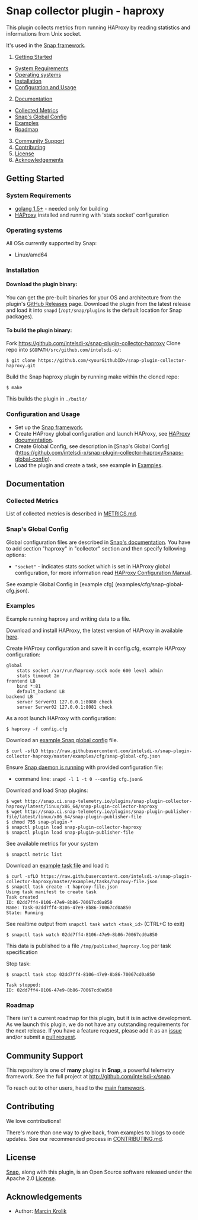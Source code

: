 # Snap collector plugin - haproxy
This plugin collects metrics from running HAProxy by reading statistics and informations from Unix socket.

It's used in the [Snap framework](https://github.com/intelsdi-x/snap).

1. [Getting Started](#getting-started)
  * [System Requirements](#system-requirements)
  * [Operating systems](#operating-systems)
  * [Installation](#installation)
  * [Configuration and Usage](configuration-and-usage)
2. [Documentation](#documentation)
  * [Collected Metrics](#collected-metrics)
  * [Snap's Global Config](#snaps-global-config)
  * [Examples](#examples)
  * [Roadmap](#roadmap)
3. [Community Support](#community-support)
4. [Contributing](#contributing)
5. [License](#license-and-authors)
6. [Acknowledgements](#acknowledgements)

## Getting Started
### System Requirements
* [golang 1.5+](https://golang.org/dl/) - needed only for building
* [HAProxy](http://haproxy.org) installed and running with 'stats socket' configuration

### Operating systems
All OSs currently supported by Snap:
* Linux/amd64

### Installation
#### Download the plugin binary:

You can get the pre-built binaries for your OS and architecture from the plugin's [GitHub Releases](https://github.com/intelsdi-x/snap-plugin-collector-haproxy/releases) page. Download the plugin from the latest release and load it into `snapd` (`/opt/snap/plugins` is the default location for Snap packages).

#### To build the plugin binary:

Fork https://github.com/intelsdi-x/snap-plugin-collector-haproxy
Clone repo into `$GOPATH/src/github.com/intelsdi-x/`:

```
$ git clone https://github.com/<yourGithubID>/snap-plugin-collector-haproxy.git
```

Build the Snap haproxy plugin by running make within the cloned repo:
```
$ make
```
This builds the plugin in `./build/`

### Configuration and Usage
* Set up the [Snap framework](https://github.com/intelsdi-x/snap#getting-started).
* Create HAProxy global configuration and launch HAProxy, see [HAProxy documentation](http://www.haproxy.org/download/1.6/doc/).
* Create Global Config, see description in [Snap's Global Config] (https://github.com/intelsdi-x/snap-plugin-collector-haproxy#snaps-global-config).
* Load the plugin and create a task, see example in [Examples](https://github.com/intelsdi-x/snap-plugin-collector-haproxy#examples).

## Documentation

### Collected Metrics
List of collected metrics is described in [METRICS.md](METRICS.md).

### Snap's Global Config
Global configuration files are described in [Snap's documentation](https://github.com/intelsdi-x/snap/blob/master/docs/SNAPD_CONFIGURATION.md). You have to add section "haproxy" in "collector" section and then specify following options:
- `"socket"` -  indicates stats socket which is set in HAProxy global configuration, for more information read [HAProxy
Configuration Manual](http://www.haproxy.org/download/1.6/doc/configuration.txt).

See example Global Config in [example cfg] (examples/cfg/snap-global-cfg.json).

### Examples
Example running haproxy and writing data to a file.

Download and install HAProxy, the latest version of HAProxy in available [here](http://www.haproxy.org/).

Create HAProxy configuration and save it in config.cfg, example HAProxy configuration:
```
global
    stats socket /var/run/haproxy.sock mode 600 level admin
    stats timeout 2m
frontend LB
    bind *:81
    default_backend LB
backend LB
    server Server01 127.0.0.1:8080 check
    server Server02 127.0.0.1:8081 check
```
As a root launch HAProxy with configuration:
```
$ haproxy -f config.cfg
```

Download an [example Snap global config](examples/cfg/snap-global-cfg.json) file.
```
$ curl -sfLO https://raw.githubusercontent.com/intelsdi-x/snap-plugin-collector-haproxy/master/examples/cfg/snap-global-cfg.json
```

Ensure [Snap daemon is running](https://github.com/intelsdi-x/snap#running-snap) with provided configuration file:
* command line: `snapd -l 1 -t 0 --config cfg.json&`

Download and load Snap plugins:
```
$ wget http://snap.ci.snap-telemetry.io/plugins/snap-plugin-collector-haproxy/latest/linux/x86_64/snap-plugin-collector-haproxy
$ wget http://snap.ci.snap-telemetry.io/plugins/snap-plugin-publisher-file/latest/linux/x86_64/snap-plugin-publisher-file
$ chmod 755 snap-plugin-*
$ snapctl plugin load snap-plugin-collector-haproxy
$ snapctl plugin load snap-plugin-publisher-file
```

See available metrics for your system
```
$ snapctl metric list
```

Download an [example task file](examples/tasks/haproxy-file.json) and load it:
```
$ curl -sfLO https://raw.githubusercontent.com/intelsdi-x/snap-plugin-collector-haproxy/master/examples/tasks/haproxy-file.json
$ snapctl task create -t haproxy-file.json
Using task manifest to create task
Task created
ID: 02dd7ff4-8106-47e9-8b86-70067cd0a850
Name: Task-02dd7ff4-8106-47e9-8b86-70067cd0a850
State: Running
```

See realtime output from `snapctl task watch <task_id>` (CTRL+C to exit)
```
$ snapctl task watch 02dd7ff4-8106-47e9-8b86-70067cd0a850
```

This data is published to a file `/tmp/published_haproxy.log` per task specification

Stop task:
```
$ snapctl task stop 02dd7ff4-8106-47e9-8b86-70067cd0a850

Task stopped:
ID: 02dd7ff4-8106-47e9-8b86-70067cd0a850
```

### Roadmap
There isn't a current roadmap for this plugin, but it is in active development. As we launch this plugin, we do not have any outstanding requirements for the next release. If you have a feature request, please add it as an [issue](https://github.com/intelsdi-x/snap-plugin-collector-haproxy/issues/new) and/or submit a [pull request](https://github.com/intelsdi-x/snap-plugin-collector-haproxy/pulls).

## Community Support
This repository is one of **many** plugins in **Snap**, a powerful telemetry framework. See the full project at http://github.com/intelsdi-x/snap.

To reach out to other users, head to the [main framework](https://github.com/intelsdi-x/snap#community-support).

## Contributing
We love contributions!

There's more than one way to give back, from examples to blogs to code updates. See our recommended process in [CONTRIBUTING.md](CONTRIBUTING.md).

## License
[Snap](http://github.com:intelsdi-x/snap), along with this plugin, is an Open Source software released under the Apache 2.0 [License](LICENSE).

## Acknowledgements
* Author: [Marcin Krolik](https://github.com/marcin-krolik)
